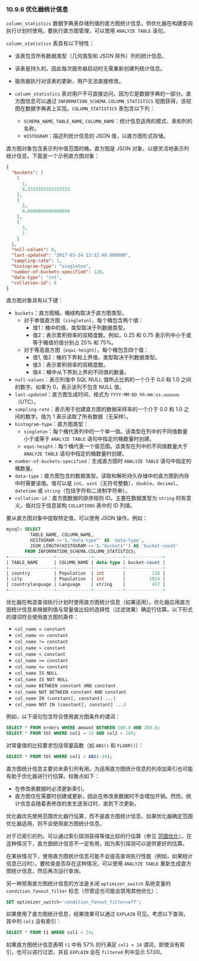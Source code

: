 ### 10.9.6 优化器统计信息

`column_statistics` 数据字典表存储列值的直方图统计信息，供优化器在构建查询执行计划时使用。要执行直方图管理，可以使用 `ANALYZE TABLE` 语句。

`column_statistics` 表具有以下特性：

- 该表包含所有数据类型（几何类型和 JSON 除外）列的统计信息。
- 该表是持久的，因此每次服务器启动时无需重新创建列统计信息。
- 服务器执行对该表的更新，用户无法直接修改。
- `column_statistics` 表对用户不可直接访问，因为它是数据字典的一部分。直方图信息可以通过 `INFORMATION_SCHEMA.COLUMN_STATISTICS` 视图获得，该视图在数据字典表上实现。`COLUMN_STATISTICS` 表包含以下列：

  - `SCHEMA_NAME`, `TABLE_NAME`, `COLUMN_NAME`：统计信息适用的模式、表和列的名称。
  - `HISTOGRAM`：描述列统计信息的 JSON 值，以直方图形式存储。

直方图对象包含表示列中值范围的桶。直方图是 JSON 对象，以便灵活地表示列统计信息。下面是一个示例直方图对象：

```json
{
  "buckets": [
    [
      1,
      0.3333333333333333
    ],
    [
      2,
      0.6666666666666666
    ],
    [
      3,
      1
    ]
  ],
  "null-values": 0,
  "last-updated": "2017-03-24 13:32:40.000000",
  "sampling-rate": 1,
  "histogram-type": "singleton",
  "number-of-buckets-specified": 128,
  "data-type": "int",
  "collation-id": 8
}
```

直方图对象具有以下键：

- `buckets`：直方图桶。桶结构取决于直方图类型。
  - 对于单值直方图（`singleton`），每个桶包含两个值：
    - 值1：桶中的值，类型取决于列数据类型。
    - 值2：表示累积频率的双精度数。例如，0.25 和 0.75 表示列中小于或等于桶值的值分别占 25% 和 75%。
  - 对于等高直方图（`equi-height`），每个桶包含四个值：
    - 值1, 值2：桶的下界和上界值，类型取决于列数据类型。
    - 值3：表示累积频率的双精度数。
    - 值4：桶中从下界到上界的不同值的数量。
- `null-values`：表示列值中 SQL NULL 值所占比例的一个介于 0.0 和 1.0 之间的数字。如果为 0，表示该列不包含 NULL 值。
- `last-updated`：直方图生成时间，格式为 `YYYY-MM-DD hh:mm:ss.uuuuuu`（UTC）。
- `sampling-rate`：表示用于创建直方图的数据采样率的一个介于 0.0 和 1.0 之间的数字。值为 1 表示读取了所有数据（无采样）。
- `histogram-type`：直方图类型：
  - `singleton`：每个桶代表列中的一个单一值。该类型在列中的不同值数量小于或等于 `ANALYZE TABLE` 语句中指定的桶数量时创建。
  - `equi-height`：每个桶代表一个值范围。该类型在列中的不同值数量大于 `ANALYZE TABLE` 语句中指定的桶数量时创建。
- `number-of-buckets-specified`：生成直方图时 `ANALYZE TABLE` 语句中指定的桶数量。
- `data-type`：直方图包含的数据类型。读取和解析持久存储中的直方图到内存中时需要该值。值可以是 `int`、`uint`（无符号整数）、`double`、`decimal`、`datetime` 或 `string`（包括字符和二进制字符串）。
- `collation-id`：直方图数据的排序规则 ID。主要在数据类型为 `string` 时有意义。值对应于信息架构 `COLLATIONS` 表中的 ID 列值。

要从直方图对象中提取特定值，可以使用 JSON 操作。例如：

```sql
mysql> SELECT
         TABLE_NAME, COLUMN_NAME,
         HISTOGRAM->>'$."data-type"' AS 'data-type',
         JSON_LENGTH(HISTOGRAM->>'$."buckets"') AS 'bucket-count'
       FROM INFORMATION_SCHEMA.COLUMN_STATISTICS;
+-----------------+-------------+-----------+--------------+
| TABLE_NAME      | COLUMN_NAME | data-type | bucket-count |
+-----------------+-------------+-----------+--------------+
| country         | Population  | int       |          226 |
| city            | Population  | int       |         1024 |
| countrylanguage | Language    | string    |          457 |
+-----------------+-------------+-----------+--------------+
```

优化器在构造查询执行计划时使用直方图统计信息（如果适用）。优化器应用直方图统计信息来根据列值与常量值比较的选择性（过滤效果）确定行估算。以下形式的谓词符合使用直方图的条件：

- `col_name = constant`
- `col_name <> constant`
- `col_name != constant`
- `col_name > constant`
- `col_name < constant`
- `col_name >= constant`
- `col_name <= constant`
- `col_name IS NULL`
- `col_name IS NOT NULL`
- `col_name BETWEEN constant AND constant`
- `col_name NOT BETWEEN constant AND constant`
- `col_name IN (constant[, constant] ...)`
- `col_name NOT IN (constant[, constant] ...)`

例如，以下语句包含符合使用直方图条件的谓词：

```sql
SELECT * FROM orders WHERE amount BETWEEN 100.0 AND 300.0;
SELECT * FROM tbl WHERE col1 = 15 AND col2 > 100;
```

对常量值的比较要求包括常量函数（如 `ABS()` 和 `FLOOR()`）：

```sql
SELECT * FROM tbl WHERE col1 < ABS(-34);
```

直方图统计信息主要对未索引列有用。为适用直方图统计信息的列添加索引也可能有助于优化器进行行估算。权衡点如下：

- 在修改表数据时必须更新索引。
- 直方图仅在需要时创建或更新，因此在修改表数据时不会增加开销。然而，统计信息会随着表修改的发生逐渐过时，直到下次更新。

优化器优先使用范围优化器行估算，而不是直方图统计信息。如果优化器确定范围优化器适用，则不会使用直方图统计信息。

对于已索引的列，可以通过索引探测获得等值比较的行估算（参见 [范围优化](https://dev.mysql.com/doc/refman/8.0/en/range-optimization.html)）。在这种情况下，直方图统计信息不一定有用，因为索引探测可以提供更好的估算。

在某些情况下，使用直方图统计信息可能不会提高查询执行性能（例如，如果统计信息已过时）。要检查是否存在这种情况，可以使用 `ANALYZE TABLE` 重新生成直方图统计信息，然后再次运行查询。

另一种禁用直方图统计信息的方法是关闭 `optimizer_switch` 系统变量的 `condition_fanout_filter` 标志（尽管这也可能会禁用其他优化）：

```sql
SET optimizer_switch='condition_fanout_filter=off';
```

如果使用了直方图统计信息，结果效果可以通过 `EXPLAIN` 可见。考虑以下查询，其中列 `col1` 没有索引：

```sql
SELECT * FROM t1 WHERE col1 < 24;
```

如果直方图统计信息表明 `t1` 中有 57% 的行满足 `col1 < 24` 谓词，即使没有索引，也可以进行过滤，并且 `EXPLAIN` 会在 `filtered` 列中显示 57.00。